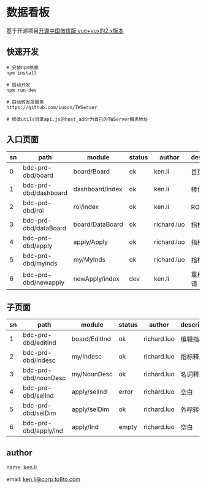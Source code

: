 # 数据看板
基于开源项目[开源中国微信版 vue+vux的2.x版本](https://github.com/iuoon/oscwx_2.0)

## 快速开发

```
# 安装npm依赖
npm install

# 启动开发
npm run dev

# 启动转发层服务
https://github.com/iuoon/TWServer 

# 修改utils目录api.js的host_addr为自己的TWServer服务地址
```

## 入口页面

sn | path | module | status | author | description
-- | -- | -- | -- | -- | --
0 | bdc-prd-dbd/board | board/Board | ok | ken.li | 首页
1 | bdc-prd-dbd/dashboard | dashboard/index | ok | ken.li | 转化漏斗
2 | bdc-prd-dbd/roi | roi/index | ok | ken.li | ROI分析
3 | bdc-prd-dbd/dataBoard | board/DataBoard | ok | richard.luo | 指标看板
4 | bdc-prd-dbd/apply | apply/Apply | ok | richard.luo | 指标申请
5 | bdc-prd-dbd/myinds | my/MyInds | ok | richard.luo | 指标释义
6 | bdc-prd-dbd/newapply | newApply/index | dev | ken.li | 重构指标申请

## 子页面

sn | path | module | status | author | description
-- | -- | -- | -- | -- | --
1 | bdc-prd-dbd/editInd | board/EditInd | ok | richard.luo | 编辑指标
2 | bdc-prd-dbd/indesc | my/Indesc | ok | richard.luo | 指标释义
3 | bdc-prd-dbd/nounDesc | my/NounDesc | ok | richard.luo | 名词释义
4 | bdc-prd-dbd/selInd | apply/selInd | error | richard.luo | 空白
5 | bdc-prd-dbd/selDim | apply/selDim | ok | richard.luo | 外呼转化率
6 | bdc-prd-dbd/apply/ind | apply/Ind | empty | richard.luo | 空白


## author
name: ken.li

email: ken.li@corp.to8to.com
